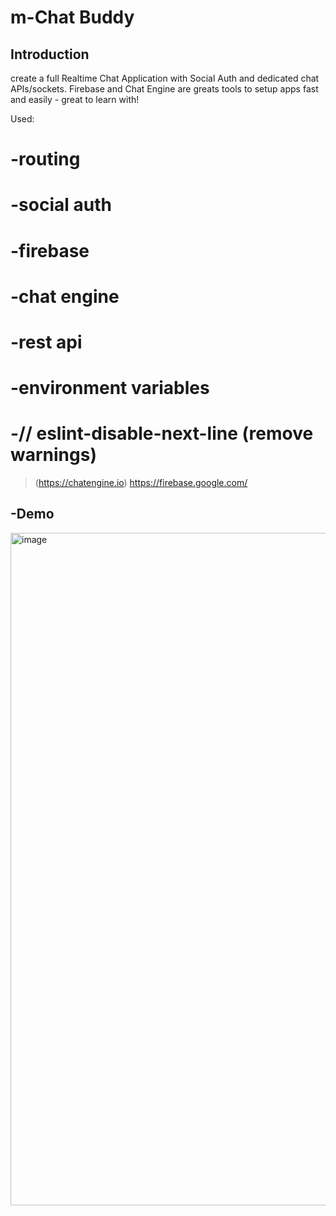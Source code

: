 # m-Chat Buddy
## Introduction
create a full Realtime Chat Application with Social Auth and dedicated chat APIs/sockets.
Firebase and Chat Engine are greats tools to setup apps fast and easily - great to learn with!

 Used: 
# -routing
# -social auth
# -firebase
# -chat engine
# -rest api
# -environment variables
# -// eslint-disable-next-line   (remove warnings)

>(https://chatengine.io)
>https://firebase.google.com/

## -Demo 
<img width="1076" alt="image" src="https://user-images.githubusercontent.com/100461901/213932098-d62f9b96-cbfa-483b-bf84-33ab9f51bcbc.png">



